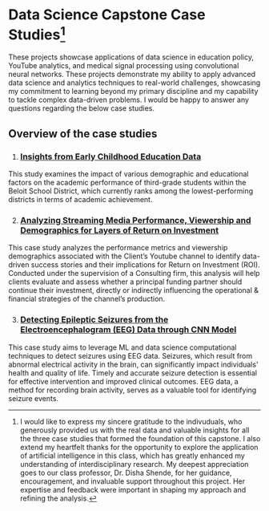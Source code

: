 # Data Science Capstone Case Studies[^1]

These projects showcase applications of data science in education policy, YouTube analytics, and medical signal processing using convolutional neural networks. These projects demonstrate my ability to apply advanced data science and analytics techniques to real-world challenges, showcasing my commitment to learning beyond my primary discipline and my capability to tackle complex data-driven problems. I would be happy to answer any questions regarding the below case studies. 

## Overview of the case studies

1. ### **[Insights from Early Childhood Education Data](https://drive.google.com/file/d/11-49UPlcJes_913MUc8_oBSxSheSbzvV/view)**

This study examines the impact of various demographic and educational factors on the academic performance of third-grade students within the Beloit School District, which currently ranks among the lowest-performing districts in terms of academic achievement.


2. ### **[Analyzing Streaming Media Performance, Viewership and Demographics for Layers of Return on Investment](https://drive.google.com/file/d/1e9_EeZXjTf5FPzcKcpr11jrrnonO1N2u/view)**

This case study analyzes the performance metrics and viewership demographics associated with the Client’s Youtube channel to identify data-driven success stories and their implications for Return on Investment (ROI). Conducted under the supervision of a Consulting firm, this analysis will help clients evaluate and assess whether a principal funding partner should continue their investment, directly or indirectly influencing the operational & financial strategies of the channel’s production.

3. ### **[Detecting Epileptic Seizures from the Electroencephalogram (EEG) Data through CNN Model](https://drive.google.com/file/d/108uX7PaabRWZUsdDG_z2ohFYK6r56Puw/view)**

This case study aims to leverage ML and data science computational techniques to detect seizures using EEG data. Seizures, which result from abnormal electrical activity in the brain, can significantly impact individuals' health and quality of life. Timely and accurate seizure detection is essential for effective intervention and improved clinical outcomes. EEG data, a method for recording brain activity, serves as a valuable tool for identifying seizure events.


[^1]: I would like to express my sincere gratitude to the indivuduals, who generously provided us with the real data and valuable insights for all the three case studies that formed the foundation of this capstone. I also
extend my heartfelt thanks for the opportunity to explore the application of artificial intelligence in this class, which has greatly enhanced my understanding of interdisciplinary research. My deepest appreciation goes to our class professor, Dr. Disha Shende, for her guidance, encouragement, and invaluable support throughout this project. Her expertise and feedback were important in shaping my approach and refining the analysis.
